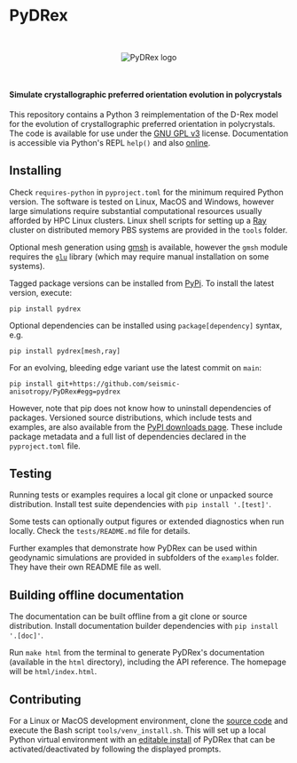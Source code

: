 # PyDRex

<p align="center" style="margin:50px;">
    <img alt="PyDRex logo" src="https://raw.githubusercontent.com/seismic-anisotropy/PyDRex/main/docs/assets/logo265.png">
</p>

#### Simulate crystallographic preferred orientation evolution in polycrystals

This repository contains a Python 3 reimplementation of the D-Rex model
for the evolution of crystallographic preferred orientation in polycrystals.
The code is available for use under the [GNU GPL v3](https://www.gnu.org/licenses/gpl-3.0.en.html) license.
Documentation is accessible via Python's REPL `help()` and also [online](https://seismic-anisotropy.github.io/PyDRex/).

## Installing

Check `requires-python` in `pyproject.toml` for the minimum required Python
version. The software is tested on Linux, MacOS and Windows, however large
simulations require substantial computational resources usually afforded by HPC
Linux clusters. Linux shell scripts for setting up a [Ray](https://www.ray.io/) cluster
on distributed memory PBS systems are provided in the `tools` folder.

Optional mesh generation using [gmsh](https://pypi.org/project/gmsh/) is available,
however the `gmsh` module requires the [`glu`](https://gitlab.freedesktop.org/mesa/glu) library
(which may require manual installation on some systems).

Tagged package versions can be installed from [PyPi](https://pypi.org/project/pydrex/).
To install the latest version, execute:

    pip install pydrex

Optional dependencies can be installed using `package[dependency]` syntax, e.g.

    pip install pydrex[mesh,ray]

For an evolving, bleeding edge variant use the latest commit on `main`:

    pip install git+https://github.com/seismic-anisotropy/PyDRex#egg=pydrex

However, note that pip does not know how to uninstall dependencies of packages.
Versioned source distributions, which include tests and examples, are also
available from the [PyPI downloads page](https://pypi.org/project/pydrex/#files).
These include package metadata and a full list of dependencies
declared in the `pyproject.toml` file.

## Testing

Running tests or examples requires a local git clone or unpacked source distribution.
Install test suite dependencies with `pip install '.[test]'`.

Some tests can optionally output figures or extended diagnostics when run locally.
Check the `tests/README.md` file for details.

Further examples that demonstrate how PyDRex can be used within geodynamic
simulations are provided in subfolders of the `examples` folder.
They have their own README file as well.

## Building offline documentation

The documentation can be built offline from a git clone or source distribution.
Install documentation builder dependencies with `pip install '.[doc]'`.

Run `make html` from the terminal to generate PyDRex's documentation
(available in the `html` directory), including the API reference.
The homepage will be `html/index.html`.

## Contributing

For a Linux or MacOS development environment, clone the [source code](https://github.com/seismic-anisotropy/PyDRex)
and execute the Bash script `tools/venv_install.sh`.
This will set up a local Python virtual environment with an [editable install](https://setuptools.pypa.io/en/latest/userguide/development_mode.html)
of PyDRex that can be activated/deactivated by following the displayed prompts.

